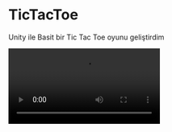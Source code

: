 # TicTacToe
Unity ile Basit bir Tic Tac Toe oyunu geliştirdim

![![]()](https://github.com/dev-emka/TicTacToe/blob/main/1.mp4)
